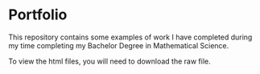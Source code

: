 # Portfolio

This repository contains some examples of work I have completed during my time completing my Bachelor Degree in Mathematical Science.

To view the html files, you will need to download the raw file.
